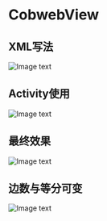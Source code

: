 # CobwebView
## XML写法
![Image text](https://github.com/ma1291870239/CobwebView/blob/master/pic/viewxml.png)
</br>
## Activity使用
![Image text](https://github.com/ma1291870239/CobwebView/blob/master/pic/view.png)
</br>
## 最终效果
![Image text](https://github.com/ma1291870239/CobwebView/blob/master/pic/Screenshot_1528169022.png)
</br>
## 边数与等分可变
![Image text](https://github.com/ma1291870239/CobwebView/blob/master/pic/1.gif)

